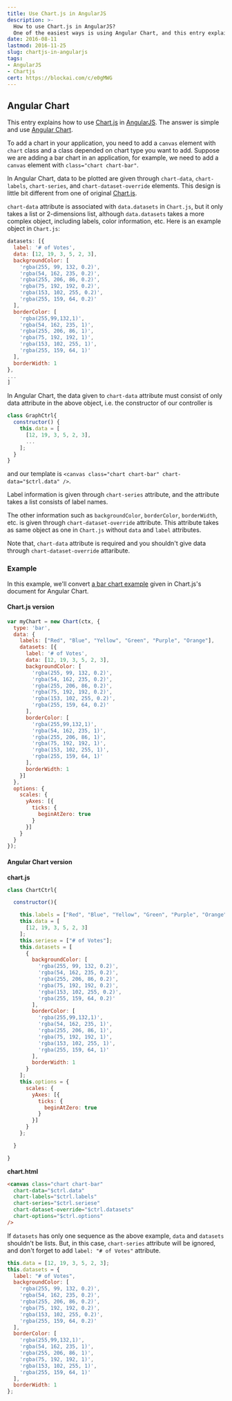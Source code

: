 ```yaml
---
title: Use Chart.js in AngularJS
description: >-
  How to use Chart.js in AngularJS?
  One of the easiest ways is using Angular Chart, and this entry explains the way to use it.
date: 2016-08-11
lastmod: 2016-11-25
slug: chartjs-in-angularjs
tags:
- AngularJS
- Chartjs
cert: https://blockai.com/c/e0gMWG
---
```


## Angular Chart
This entry explains how to use [Chart.js](http://www.chartjs.org/) in [AngularJS](http://angularjs.org/).
The answer is simple and use [Angular Chart](http://jtblin.github.io/angular-chart.js/).

To add a chart in your application, you need to add a `canvas` element with `chart` class and a class depended on chart type you want to add.
Suppose we are adding a bar chart in an application, for example, we need to add a `canvas` element with `class="chart chart-bar"`.

In Angular Chart, data to be plotted are given through `chart-data`, `chart-labels`, `chart-series`, and `chart-dataset-override` elements.
This design is little bit different from one of original [Chart.js](http://www.chartjs.org/).

`chart-data` attribute is associated with `data.datasets` in `Chart.js`, but it only takes a list or 2-dimensions list,
although `data.datasets` takes a more complex object, including labels, color information, etc.
Here is an example object in `Chart.js`:

```js
datasets: [{
  label: '# of Votes',
  data: [12, 19, 3, 5, 2, 3],
  backgroundColor: [
    'rgba(255, 99, 132, 0.2)',
    'rgba(54, 162, 235, 0.2)',
    'rgba(255, 206, 86, 0.2)',
    'rgba(75, 192, 192, 0.2)',
    'rgba(153, 102, 255, 0.2)',
    'rgba(255, 159, 64, 0.2)'
  ],
  borderColor: [
    'rgba(255,99,132,1)',
    'rgba(54, 162, 235, 1)',
    'rgba(255, 206, 86, 1)',
    'rgba(75, 192, 192, 1)',
    'rgba(153, 102, 255, 1)',
    'rgba(255, 159, 64, 1)'
  ],
  borderWidth: 1
},
...
]
```

In Angular Chart, the data given to `chart-data` attribute must consist of only data attribute in the above object,
i.e. the constructor of our controller is

```js
class GraphCtrl{
  constructor() {
    this.data = [
      [12, 19, 3, 5, 2, 3],
      ...
    ];
  }
}
```

and our template is `<canvas class="chart chart-bar" chart-data="$ctrl.data" />`.

Label information is given through `chart-series` attribute,
and the attribute takes a list consists of label names.

The other information such as `backgroundColor`, `borderColor`, `borderWidth`, etc. is given through `chart-dataset-override` attribute.
This attribute takes as same object as one in `Chart.js` without `data` and `label` attributes.

Note that, `chart-data` attribute is required and you shouldn't give data through `chart-dataset-override` attaribute.

### Example
In this example, we'll convert [a bar chart example]((http://www.chartjs.org/docs/#getting-started-creating-a-chart)) given
in Chart.js's document for Angular Chart.

#### Chart.js version
```js
var myChart = new Chart(ctx, {
  type: 'bar',
  data: {
    labels: ["Red", "Blue", "Yellow", "Green", "Purple", "Orange"],
    datasets: [{
      label: '# of Votes',
      data: [12, 19, 3, 5, 2, 3],
      backgroundColor: [
        'rgba(255, 99, 132, 0.2)',
        'rgba(54, 162, 235, 0.2)',
        'rgba(255, 206, 86, 0.2)',
        'rgba(75, 192, 192, 0.2)',
        'rgba(153, 102, 255, 0.2)',
        'rgba(255, 159, 64, 0.2)'
      ],
      borderColor: [
        'rgba(255,99,132,1)',
        'rgba(54, 162, 235, 1)',
        'rgba(255, 206, 86, 1)',
        'rgba(75, 192, 192, 1)',
        'rgba(153, 102, 255, 1)',
        'rgba(255, 159, 64, 1)'
      ],
      borderWidth: 1
    }]
  },
  options: {
    scales: {
      yAxes: [{
        ticks: {
          beginAtZero: true
        }
      }]
    }
  }
});
```

#### Angular Chart version
**chart.js**
```js
class ChartCtrl{

  constructor(){

    this.labels = ["Red", "Blue", "Yellow", "Green", "Purple", "Orange"];
    this.data = [
      [12, 19, 3, 5, 2, 3]
    ];
    this.seriese = ["# of Votes"];
    this.datasets = [
      {
        backgroundColor: [
          'rgba(255, 99, 132, 0.2)',
          'rgba(54, 162, 235, 0.2)',
          'rgba(255, 206, 86, 0.2)',
          'rgba(75, 192, 192, 0.2)',
          'rgba(153, 102, 255, 0.2)',
          'rgba(255, 159, 64, 0.2)'
        ],
        borderColor: [
          'rgba(255,99,132,1)',
          'rgba(54, 162, 235, 1)',
          'rgba(255, 206, 86, 1)',
          'rgba(75, 192, 192, 1)',
          'rgba(153, 102, 255, 1)',
          'rgba(255, 159, 64, 1)'
        ],
        borderWidth: 1
      }
    ];
    this.options = {
      scales: {
        yAxes: [{
          ticks: {
            beginAtZero: true
          }
        }]
      }
    };

  }

}
```

**chart.html**
```html
<canvas class="chart chart-bar"
  chart-data="$ctrl.data"
  chart-labels="$ctrl.labels"
  chart-series="$ctrl.seriese"
  chart-dataset-override="$ctrl.datasets"
  chart-options="$ctrl.options"
/>
```

If `datasets` has only one sequence as the above example, `data` and `datasets` shouldn't be lists.
But, in this case, `chart-series` attribute will be ignored,
and don't forget to add `label: "# of Votes"` attribute.

```js
this.data = [12, 19, 3, 5, 2, 3];
this.datasets = {
  label: "# of Votes",
  backgroundColor: [
    'rgba(255, 99, 132, 0.2)',
    'rgba(54, 162, 235, 0.2)',
    'rgba(255, 206, 86, 0.2)',
    'rgba(75, 192, 192, 0.2)',
    'rgba(153, 102, 255, 0.2)',
    'rgba(255, 159, 64, 0.2)'
  ],
  borderColor: [
    'rgba(255,99,132,1)',
    'rgba(54, 162, 235, 1)',
    'rgba(255, 206, 86, 1)',
    'rgba(75, 192, 192, 1)',
    'rgba(153, 102, 255, 1)',
    'rgba(255, 159, 64, 1)'
  ],
  borderWidth: 1
};
```
